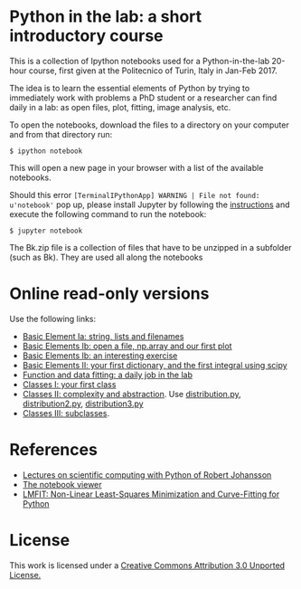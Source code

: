 Python in the lab: a short introductory course
==============================================

This is a collection of Ipython notebooks used for a Python-in-the-lab 20-hour course, first given at the Politecnico of Turin, Italy in Jan-Feb 2017.

The idea is to learn the essential elements of Python by trying to immediately work with problems a PhD student or a researcher can find daily in a lab: as open files, plot, fitting, image analysis, etc.

To open the notebooks, download the files to a directory on your computer and from that directory run:

    $ ipython notebook

This will open a new page in your browser with a list of the available notebooks.

Should this error `[TerminalIPythonApp] WARNING | File not found: u'notebook'` pop up, please install Jupyter by following the [instructions](http://jupyter.readthedocs.io/en/latest/install.html) and execute the following command to run the notebook:

    $ jupyter notebook

The Bk.zip file is a collection of files that have to be unzipped in a subfolder (such as Bk). They are used all along the notebooks


Online read-only versions
=========================

Use the following links:

* [Basic Element Ia: string, lists and filenames](http://nbviewer.ipython.org/urls/raw.github.com/gdurin/Python-in-the-lab/master/Py_lectures_01_basicElements_a.ipynb)
* [Basic Elements Ib: open a file, np.array and our first plot](http://nbviewer.ipython.org/urls/raw.github.com/gdurin/Python-in-the-lab/master/Py_lectures_01_basicElements_b.ipynb)
* [Basic Elements Ib: an interesting exercise](http://nbviewer.ipython.org/urls/raw.github.com/gdurin/Python-in-the-lab/master/Py_lectures_01_basicElements_exercise.ipynb)
* [Basic Elements II: your first dictionary, and the first integral using scipy](http://nbviewer.ipython.org/urls/raw.github.com/gdurin/Python-in-the-lab/master/Py_lectures_02_basicElements.ipynb)
* [Function and data fitting: a daily job in the lab](http://nbviewer.ipython.org/urls/raw.github.com/gdurin/Python-in-the-lab/master/Py_lectures_03_Functions_and_data_fitting.ipynb)
* [Classes I: your first class](http://nbviewer.ipython.org/urls/raw.github.com/gdurin/Python-in-the-lab/master/Py_lectures_04_Classes_a.ipynb)
* [Classes II: complexity and abstraction](http://nbviewer.ipython.org/urls/raw.github.com/gdurin/Python-in-the-lab/master/Py_lectures_04_Classes_b.ipynb). Use [distribution.py](https://github.com/gdurin/Python-in-the-lab/blob/master/distributions.py), [distribution2.py](https://github.com/gdurin/Python-in-the-lab/blob/master/distributions2.py), [distribution3.py](https://github.com/gdurin/Python-in-the-lab/blob/master/distributions3.py) 
* [Classes III: subclasses](http://nbviewer.ipython.org/urls/raw.github.com/gdurin/Python-in-the-lab/master/Py_lectures_04_Classes_c.ipynb). 


References
==========
* [Lectures on scientific computing with Python of Robert Johansson](https://github.com/jrjohansson/scientific-python-lectures)
* [The notebook viewer](http://nbviewer.jupyter.org/)
* [LMFIT: Non-Linear Least-Squares Minimization and Curve-Fitting for Python](https://lmfit.github.io/lmfit-py/model.html)

License
=======
This work is licensed under a [Creative Commons Attribution 3.0 Unported License.](http://creativecommons.org/licenses/by/3.0/)
